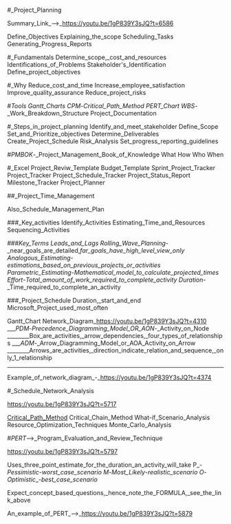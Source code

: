 #_Project_Planning

Summary_Link_-->_https://youtu.be/1gP839Y3sJQ?t=6586

Define_Objectives
Explaining_the_scope
Scheduling_Tasks
Generating_Progress_Reports

#_Fundamentals
Determine_scope,_cost_and_resources
Identifications_of_Problems
Stakeholder's_Identification
Define_project_objectives

#_Why
Reduce_cost_and_time
Increase_employee_satisfaction
Improve_quality_assurance
Reduce_project_risks

#_Tools
Gantt_Charts
CPM_-_Critical_Path_Method
PERT_Chart
WBS_-_Work_Breakdown_Structure
Project_Documentation

#_Steps_in_project_planning
Identify_and_meet_stakeholder
Define_Scope
Set_and_Prioritize_objectives
Determine_Deliverables
Create_Project_Schedule
Risk_Analysis
Set_progress_reporting_guidelines

#_PMBOK_-_Project_Management_Book_of_Knowledge
What
How
Who
When

#_Excel
Project_Reviw_Template
Budget_Template
Sprint_Project_Tracker
Project_Tracker
Project_Schedule_Tracker
Project_Status_Report
Milestone_Tracker
Project_Planner

##_Project_Time_Management

Also_Schedule_Management_Plan

###_Key_activities
Identify_Activities
Estimating_Time_and_Resources
Sequencing_Activities

###_Key_Terms
Leads_and_Lags
Rolling_Wave_Planning_-_near_goals_are_detailed,_far_goals_have_high_level_view_only
Analogous_Estimating_-_estimations_based_on_previous_projects_or_activities
Parametric_Estimating_-_Mathematical_model_to_calculate_projected_times
Effort_-_Total_amount_of_work_required_to_complete_activity
Duration_-_Time_required_to_complete_an_activity

###_Project_Schedule
Duration,_start_and_end
Microsoft_Project_used_most_often

Gantt_Chart
Network_Diagram_https://youtu.be/1gP839Y3sJQ?t=4310
____PDM_-_Precedence_Diagramming_Model_OR_AON_-_Activity_on_Node
________Box_are_activities,_arrow_dependencies,_four_types_of_relationships
____ADM_-_Arrow_Diagramming_Model_or_AOA_Activity_on_Arrow
________Arrows_are_activities,_direction_indicate_relation_and_sequence,_only_1_relationship
_________
Example_of_network_diagram_-_https://youtu.be/1gP839Y3sJQ?t=4374

#_Schedule_Network_Analysis

https://youtu.be/1gP839Y3sJQ?t=5717

[Critical_Path_Method](Critical_Path_Method.md)
Critical_Chain_Method
What-if_Scenario_Analysis
Resource_Optimization_Techniques
Monte_Carlo_Analysis


#_PERT_-->_Program_Evaluation_and_Review_Technique

https://youtu.be/1gP839Y3sJQ?t=5797

Uses_three_point_estimate_for_the_duration_an_activity_will_take
P_-_Pessimistic_-_worst_case_scenario
M_-_Most_Likely_-_realistic_scenario
O_-_Optimistic__-_best_case_scenario_

Expect_concept_based_questions,_hence_note_the_FORMULA,_see_the_link_above

An_example_of_PERT_-->_https://youtu.be/1gP839Y3sJQ?t=5879

